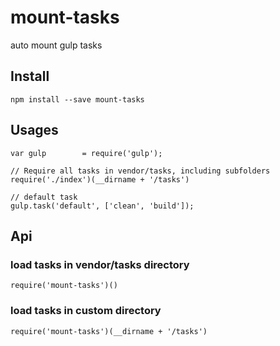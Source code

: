 # mount-tasks

auto mount gulp tasks

## Install

    npm install --save mount-tasks

## Usages

```
var gulp        = require('gulp');

// Require all tasks in vendor/tasks, including subfolders
require('./index')(__dirname + '/tasks')

// default task
gulp.task('default', ['clean', 'build']);
```

## Api


### load tasks in vendor/tasks directory

    require('mount-tasks')()

### load tasks in custom directory

    require('mount-tasks')(__dirname + '/tasks')

